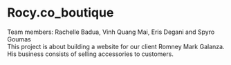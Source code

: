 # Rocy.co_boutique

Team members: Rachelle Badua, Vinh Quang Mai, Eris Degani and Spyro Goumas <br>
This project is about building a website for our client Romney Mark Galanza. <br>
His business consists of selling accessories to customers.
